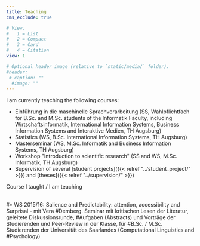 ```yaml
---
title: Teaching
cms_exclude: true

# View.
#   1 = List
#   2 = Compact
#   3 = Card
#   4 = Citation
view: 1

# Optional header image (relative to `static/media/` folder).
#header:
 # caption: ""
  #image: ""
---
```


I am currently teaching the following courses:

- Einführung in die maschinelle Sprachverarbeitung (SS, Wahlpflichtfach for B.Sc. and M.Sc. students of the Informatik Faculty, including Wirtschaftsinformatik, International Information Systems, Business Information Systems and Interaktive Medien, TH Augsburg)
- Statistics (WS, B.Sc. International Information Systems, TH Augsburg)
- Masterseminar (WS, M.Sc. Informatik and Business Information Systems, TH Augsburg)
- Workshop "Introduction to scientific research" (SS and WS, M.Sc. Informatik, TH Augsburg)
- Supervision of several [student projects]({{< relref "../student_project/" >}}) and [theses]({{< relref "../supervision/" >}})


Course I taught / I am teaching<br/>
<br/>


#• WS 2015/16: Salience and Predictability: attention, accessibility and Surprisal - mit Vera
#Demberg. Seminar mit kritischen Lesen der Literatur, geleitete Diskussionsrunde,
#Aufgaben (Abstracts) und Vorträge der Studierenden und Peer-Review in der Klasse, für
#B.Sc. / M.Sc. Studierenden der Universität des Saarlandes (Computational Linguistics and
#Psychology)

